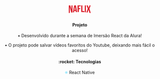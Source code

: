 <h1 align="center">
 <img src='./src/assets/img/Logo.png' width='15%'>
</h1>

<h4 align="center">Projeto</h4>
<p align="center">• Desenvolvido durante a semana de Imersão React da Alura!<p>
<p align="center">• O projeto pode salvar vídeos favoritos do Youtube, deixando mais fácil o acesso!<p>

<h4 align="center">:rocket: Tecnologias</h4>
<p align="center">
    <img src='./public/logo512.png' width='2%'> React Native
<p>
